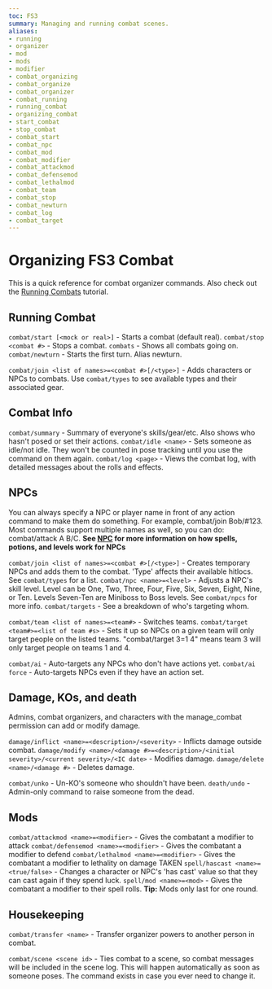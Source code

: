 ```yaml
---
toc: FS3
summary: Managing and running combat scenes.
aliases:
- running
- organizer
- mod
- mods
- modifier
- combat_organizing
- combat_organize
- combat_organizer
- combat_running
- running_combat
- organizing_combat
- start_combat
- stop_combat
- combat_start
- combat_npc
- combat_mod
- combat_modifier
- combat_attackmod
- combat_defensemod
- combat_lethalmod
- combat_team
- combat_stop
- combat_newturn
- combat_log
- combat_target
---
```

# Organizing FS3 Combat

This is a quick reference for combat organizer commands. Also  check out the [Running Combats](http://aresmush.com/fs3/fs3-3/running-combat) tutorial.

## Running Combat
`combat/start [<mock or real>]` - Starts a combat (default real).
`combat/stop <combat #>` - Stops a combat.
`combats` - Shows all combats going on.
`combat/newturn` - Starts the first turn. Alias newturn.

`combat/join <list of names>=<combat #>[/<type>]` - Adds characters or NPCs to combats.
  Use `combat/types` to see available types and their associated gear.

## Combat Info
`combat/summary` - Summary of everyone's skills/gear/etc. Also shows who hasn't posed or set their actions.
`combat/idle <name>` - Sets someone as idle/not idle.  They won't be counted in pose tracking until you use the command on them again.
`combat/log <page>` - Views the combat log, with detailed messages about the rolls and effects.

## NPCs
You can always specify a NPC or player name in front of any action command to make them do something.  For example, combat/join Bob/#123.
Most commands support multiple names as well, so you can do: combat/attack A B/C.
**See [NPC](/help/npc) for more information on how spells, potions, and levels work for NPCs**

`combat/join <list of names>=<combat #>[/<type>]` - Creates temporary NPCs and adds them to the combat. 'Type' affects their available hitlocs. See `combat/types` for a list.
`combat/npc <name>=<level>` - Adjusts a NPC's skill level.  Level can be One, Two, Three, Four, Five, Six, Seven, Eight, Nine, or Ten. Levels Seven-Ten are Miniboss to Boss levels. See `combat/npcs` for more info.
`combat/targets` - See a breakdown of who's targeting whom.

`combat/team <list of names>=<team#>` - Switches teams.
`combat/target <team#>=<list of team #s>` - Sets it up so NPCs on a given team will only
    target people on the listed teams.  "combat/target 3=1 4" means team 3 will only target
    people on teams 1 and 4.

`combat/ai` - Auto-targets any NPCs who don't have actions yet.
`combat/ai force` - Auto-targets NPCs even if they have an action set.

## Damage, KOs, and death
Admins, combat organizers, and characters with the manage_combat permission can add or modify damage.

`damage/inflict <name>=<description>/<severity>` - Inflicts damage outside combat.
`damage/modify <name>/<damage #>=<description>/<initial severity>/<current severity>/<IC date>` - Modifies damage.
`damage/delete <name>/<damage #>` - Deletes damage.

`combat/unko` - Un-KO's someone who shouldn't have been.
`death/undo` - Admin-only command to raise someone from the dead.

## Mods
`combat/attackmod <name>=<modifier>` - Gives the combatant a modifier to attack
`combat/defensemod <name>=<modifier>` - Gives the combatant a modifier to defend
`combat/lethalmod <name>=<modifier>` - Gives the combatant a modifier to lethality on damage TAKEN
`spell/hascast <name>=<true/false>` - Changes a character or NPC's 'has cast' value so that they can cast again if they spend luck.
`spell/mod <name>=<mod>` - Gives the combatant a modifier to their spell rolls.
**Tip:** Mods only last for one round.


## Housekeeping
`combat/transfer <name>` - Transfer organizer powers to another person in combat.

`combat/scene <scene id>` - Ties combat to a scene, so combat messages will be included in the scene log.
    This will happen automatically as soon as someone poses.  The command exists in case you ever need to change it.
